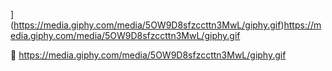 
](https://media.giphy.com/media/5OW9D8sfzccttn3MwL/giphy.gif)https://media.giphy.com/media/5OW9D8sfzccttn3MwL/giphy.gif 

👋
https://media.giphy.com/media/5OW9D8sfzccttn3MwL/giphy.gif
